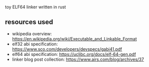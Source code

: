 toy ELF64 linker written in rust

## resources used
- wikipedia overview: https://en.wikipedia.org/wiki/Executable_and_Linkable_Format
- elf32 abi specification: https://www.sco.com/developers/devspecs/gabi41.pdf
- elf64 abi specification: https://uclibc.org/docs/elf-64-gen.pdf
- linker blog post collection: https://www.airs.com/blog/archives/37

